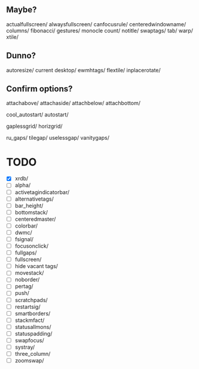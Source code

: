 ## Maybe?
actualfullscreen/
alwaysfullscreen/
canfocusrule/
centeredwindowname/
columns/
fibonacci/
gestures/
monocle count/
notitle/
swaptags/
tab/
warp/
xtile/

## Dunno?
autoresize/
current desktop/
ewmhtags/
flextile/
inplacerotate/

## Confirm options?
attachabove/
attachaside/
attachbelow/
attachbottom/

cool_autostart/
autostart/

gaplessgrid/
horizgrid/

ru_gaps/
tilegap/
uselessgap/
vanitygaps/


# TODO
  - [X] xrdb/
  - [ ] alpha/
  - [ ] activetagindicatorbar/
  - [ ] alternativetags/
  - [ ] bar_height/
  - [ ] bottomstack/
  - [ ] centeredmaster/
  - [ ] colorbar/
  - [ ] dwmc/
  - [ ] fsignal/
  - [ ] focusonclick/
  - [ ] fullgaps/
  - [ ] fullscreen/
  - [ ] hide vacant tags/
  - [ ] movestack/
  - [ ] noborder/
  - [ ] pertag/
  - [ ] push/
  - [ ] scratchpads/
  - [ ] restartsig/
  - [ ] smartborders/
  - [ ] stackmfact/
  - [ ] statusallmons/
  - [ ] statuspadding/
  - [ ] swapfocus/
  - [ ] systray/
  - [ ] three_column/
  - [ ] zoomswap/
